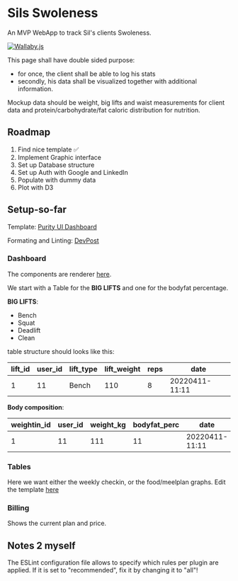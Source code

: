# Sils Swoleness

An MVP WebApp to track Sil's clients Swoleness.

[![Wallaby.js](https://img.shields.io/badge/wallaby.js-powered-g.svg?style=for-the-badge&logo=github)](https://wallabyjs.com/oss/)


This page shall have double sided purpose:

-   for once, the client shall be able to log his stats
-   secondly, his data shall be visualized together with additional information.

Mockup data should be weight, big lifts and waist measurements for client data and protein/carbohydrate/fat caloric distribution for nutrition.

## Roadmap

1. Find nice template ✅
1. Implement Graphic interface
1. Set up Database structure
1. Set up Auth with Google and LinkedIn
1. Populate with dummy data
1. Plot with D3

## Setup-so-far

Template: [Purity UI Dashboard](https://demos.creative-tim.com/purity-ui-dashboard)

Formating and Linting: [DevPost](https://dev.to/chgldev/getting-prettier-eslint-and-vscode-to-work-together-3678)


### Dashboard

The components are renderer [here](src/views/Dashboard/Dashboard/index.js).

We start with a Table for the **BIG LIFTS** and one for the bodyfat percentage.

**BIG LIFTS**:

-   Bench
-   Squat
-   Deadlift
-   Clean

table structure should looks like this:

| lift_id | user_id | lift_type | lift_weight | reps | date           |
| ------- | ------- | --------- | ----------- | ---- | -------------- |
| 1       | 11      | Bench     | 110         | 8    | 20220411-11:11 |

**Body composition**:

| weightin_id | user_id | weight_kg | bodyfat_perc | date           |
| ----------- | ------- | --------- | ------------ | -------------- |
| 1           | 11      | 111       | 11           | 20220411-11:11 |

### Tables

Here we want either the weekly checkin, or the food/meelplan graphs.
Edit the template [here](src/views/Dashboard/Tables/index.js)

### Billing

Shows the current plan and price.


## Notes 2 myself

The ESLint configuration file allows to specify which rules per plugin are applied. If it is set to "recommended", fix it by changing it to "all"!
